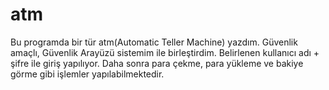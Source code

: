 # atm
Bu programda bir tür atm(Automatic Teller Machine) yazdım. Güvenlik amaçlı, Güvenlik Arayüzü sistemim ile birleştirdim. Belirlenen kullanıcı adı + şifre ile giriş yapılıyor. Daha sonra para çekme, para yükleme ve bakiye görme gibi işlemler yapılabilmektedir. 
